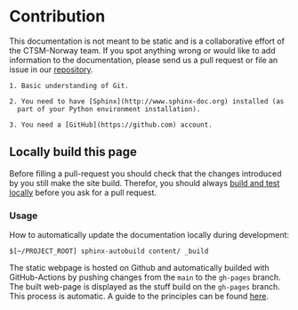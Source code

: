 # Contribution 

This documentation is not meant to be static and is a collaborative effort of the CTSM-Norway team. If you spot anything wrong or would like to add information to the documentation, please send us a pull request or file an issue in our [repository](https://github.com/MetOs-UiO/CTSM-Norway-Documentation).


```{prereq} What do I need to contribute?
1. Basic understanding of Git.

2. You need to have [Sphinx](http://www.sphinx-doc.org) installed (as
  part of your Python environment installation).

3. You need a [GitHub](https://github.com) account.
```

## Locally build this page 
Before filling a pull-request you should check that the changes introduced by you still make the site build. Therefor, you should always [build and test locally](https://coderefinery.github.io/sphinx-lesson/contributing-to-a-lesson/#build-and-test-locally) before you ask for a pull request. 

### Usage

How to automatically update the documentation locally during development: 
```
$[~/PROJECT_ROOT] sphinx-autobuild content/ _build
```

The static webpage is hosted on Github and automatically builded with GitHub-Actions by pushing changes from the `main` to the `gh-pages` branch. The built web-page is displayed as the stuff build on the `gh-pages` branch. This process is automatic. A guide to the principles can be found [here](https://pythonrepo.com/repo/executablebooks-sphinx-autobuild-python-documentation). 
